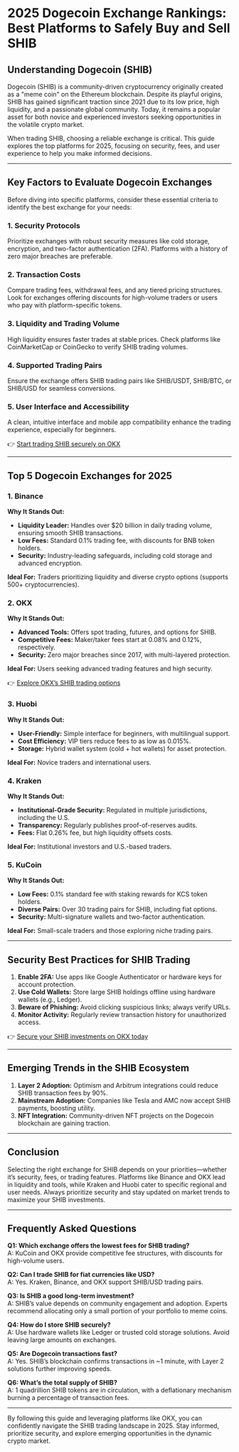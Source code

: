 # 2025 Dogecoin Exchange Rankings: Best Platforms to Safely Buy and Sell SHIB  

## Understanding Dogecoin (SHIB)  
Dogecoin (SHIB) is a community-driven cryptocurrency originally created as a "meme coin" on the Ethereum blockchain. Despite its playful origins, SHIB has gained significant traction since 2021 due to its low price, high liquidity, and a passionate global community. Today, it remains a popular asset for both novice and experienced investors seeking opportunities in the volatile crypto market.  

When trading SHIB, choosing a reliable exchange is critical. This guide explores the top platforms for 2025, focusing on security, fees, and user experience to help you make informed decisions.  

---

## Key Factors to Evaluate Dogecoin Exchanges  

Before diving into specific platforms, consider these essential criteria to identify the best exchange for your needs:  

### 1. **Security Protocols**  
Prioritize exchanges with robust security measures like cold storage, encryption, and two-factor authentication (2FA). Platforms with a history of zero major breaches are preferable.  

### 2. **Transaction Costs**  
Compare trading fees, withdrawal fees, and any tiered pricing structures. Look for exchanges offering discounts for high-volume traders or users who pay with platform-specific tokens.  

### 3. **Liquidity and Trading Volume**  
High liquidity ensures faster trades at stable prices. Check platforms like CoinMarketCap or CoinGecko to verify SHIB trading volumes.  

### 4. **Supported Trading Pairs**  
Ensure the exchange offers SHIB trading pairs like SHIB/USDT, SHIB/BTC, or SHIB/USD for seamless conversions.  

### 5. **User Interface and Accessibility**  
A clean, intuitive interface and mobile app compatibility enhance the trading experience, especially for beginners.  

👉 [Start trading SHIB securely on OKX](https://bit.ly/okx-bonus)  

---

## Top 5 Dogecoin Exchanges for 2025  

### 1. **Binance**  
**Why It Stands Out:**  
- **Liquidity Leader:** Handles over $20 billion in daily trading volume, ensuring smooth SHIB transactions.  
- **Low Fees:** Standard 0.1% trading fee, with discounts for BNB token holders.  
- **Security:** Industry-leading safeguards, including cold storage and advanced encryption.  

**Ideal For:** Traders prioritizing liquidity and diverse crypto options (supports 500+ cryptocurrencies).  

### 2. **OKX**  
**Why It Stands Out:**  
- **Advanced Tools:** Offers spot trading, futures, and options for SHIB.  
- **Competitive Fees:** Maker/taker fees start at 0.08% and 0.12%, respectively.  
- **Security:** Zero major breaches since 2017, with multi-layered protection.  

**Ideal For:** Users seeking advanced trading features and high security.  

👉 [Explore OKX’s SHIB trading options](https://bit.ly/okx-bonus)  

### 3. **Huobi**  
**Why It Stands Out:**  
- **User-Friendly:** Simple interface for beginners, with multilingual support.  
- **Cost Efficiency:** VIP tiers reduce fees to as low as 0.015%.  
- **Storage:** Hybrid wallet system (cold + hot wallets) for asset protection.  

**Ideal For:** Novice traders and international users.  

### 4. **Kraken**  
**Why It Stands Out:**  
- **Institutional-Grade Security:** Regulated in multiple jurisdictions, including the U.S.  
- **Transparency:** Regularly publishes proof-of-reserves audits.  
- **Fees:** Flat 0.26% fee, but high liquidity offsets costs.  

**Ideal For:** Institutional investors and U.S.-based traders.  

### 5. **KuCoin**  
**Why It Stands Out:**  
- **Low Fees:** 0.1% standard fee with staking rewards for KCS token holders.  
- **Diverse Pairs:** Over 30 trading pairs for SHIB, including fiat options.  
- **Security:** Multi-signature wallets and two-factor authentication.  

**Ideal For:** Small-scale traders and those exploring niche trading pairs.  

---

## Security Best Practices for SHIB Trading  

1. **Enable 2FA:** Use apps like Google Authenticator or hardware keys for account protection.  
2. **Use Cold Wallets:** Store large SHIB holdings offline using hardware wallets (e.g., Ledger).  
3. **Beware of Phishing:** Avoid clicking suspicious links; always verify URLs.  
4. **Monitor Activity:** Regularly review transaction history for unauthorized access.  

👉 [Secure your SHIB investments on OKX today](https://bit.ly/okx-bonus)  

---

## Emerging Trends in the SHIB Ecosystem  

1. **Layer 2 Adoption:** Optimism and Arbitrum integrations could reduce SHIB transaction fees by 90%.  
2. **Mainstream Adoption:** Companies like Tesla and AMC now accept SHIB payments, boosting utility.  
3. **NFT Integration:** Community-driven NFT projects on the Dogecoin blockchain are gaining traction.  

---

## Conclusion  

Selecting the right exchange for SHIB depends on your priorities—whether it’s security, fees, or trading features. Platforms like Binance and OKX lead in liquidity and tools, while Kraken and Huobi cater to specific regional and user needs. Always prioritize security and stay updated on market trends to maximize your SHIB investments.  

---

## Frequently Asked Questions  

**Q1: Which exchange offers the lowest fees for SHIB trading?**  
A: KuCoin and OKX provide competitive fee structures, with discounts for high-volume users.  

**Q2: Can I trade SHIB for fiat currencies like USD?**  
A: Yes. Kraken, Binance, and OKX support SHIB/USD trading pairs.  

**Q3: Is SHIB a good long-term investment?**  
A: SHIB’s value depends on community engagement and adoption. Experts recommend allocating only a small portion of your portfolio to meme coins.  

**Q4: How do I store SHIB securely?**  
A: Use hardware wallets like Ledger or trusted cold storage solutions. Avoid leaving large amounts on exchanges.  

**Q5: Are Dogecoin transactions fast?**  
A: Yes. SHIB’s blockchain confirms transactions in ~1 minute, with Layer 2 solutions further improving speeds.  

**Q6: What’s the total supply of SHIB?**  
A: 1 quadrillion SHIB tokens are in circulation, with a deflationary mechanism burning a percentage of transaction fees.  

--- 

By following this guide and leveraging platforms like OKX, you can confidently navigate the SHIB trading landscape in 2025. Stay informed, prioritize security, and explore emerging opportunities in the dynamic crypto market.